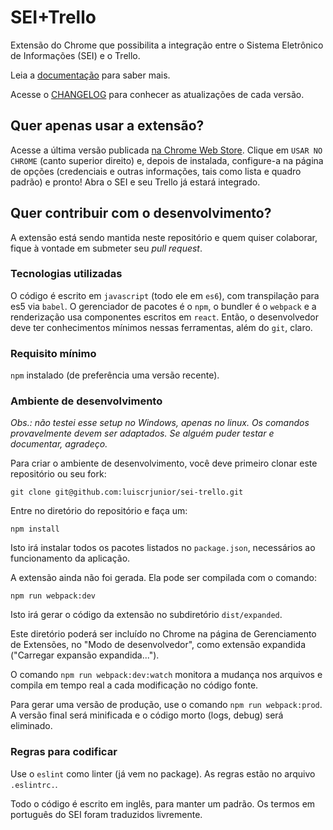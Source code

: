 # SEI+Trello

Extensão do Chrome que possibilita a integração entre o Sistema Eletrônico de Informações (SEI) e o Trello.

Leia a [documentação](https://luiscrjunior.github.io/sei-trello/) para saber mais.

Acesse o [CHANGELOG](CHANGELOG.md) para conhecer as atualizações de cada versão.

## Quer apenas usar a extensão?

Acesse a última versão publicada [na Chrome Web Store](https://chrome.google.com/webstore/detail/sei%2Btrello/dnjlkohajpocckjiddppmfhkpfdbkecl?hl=pt-BR). Clique em `USAR NO CHROME` (canto superior direito) e, depois de instalada, configure-a na página de opções (credenciais e outras informações, tais como lista e quadro padrão) e pronto! Abra o SEI e seu Trello já estará integrado.

## Quer contribuir com o desenvolvimento?

A extensão está sendo mantida neste repositório e quem quiser colaborar, fique à vontade em submeter seu _pull request_.

### Tecnologias utilizadas

O código é escrito em `javascript` (todo ele em `es6`), com transpilação para es5 via `babel`. O gerenciador de pacotes é o `npm`, o bundler é o `webpack` e a renderização usa componentes escritos em `react`. Então, o desenvolvedor deve ter conhecimentos mínimos nessas ferramentas, além do `git`, claro.

### Requisito mínimo

`npm` instalado (de preferência uma versão recente).

### Ambiente de desenvolvimento

_Obs.: não testei esse setup no Windows, apenas no linux. Os comandos provavelmente devem ser adaptados. Se alguém puder testar e documentar, agradeço._

Para criar o ambiente de desenvolvimento, você deve primeiro clonar este repositório ou seu fork:

```
git clone git@github.com:luiscrjunior/sei-trello.git
```

Entre no diretório do repositório e faça um:

```
npm install
```

Isto irá instalar todos os pacotes listados no `package.json`, necessários ao funcionamento da aplicação.

A extensão ainda não foi gerada. Ela pode ser compilada com o comando:

```
npm run webpack:dev
```

Isto irá gerar o código da extensão no subdiretório `dist/expanded`.

Este diretório poderá ser incluído no Chrome na página de Gerenciamento de Extensões, no "Modo de desenvolvedor", como extensão expandida ("Carregar expansão expandida...").

O comando `npm run webpack:dev:watch` monitora a mudança nos arquivos e compila em tempo real a cada modificação no código fonte.

Para gerar uma versão de produção, use o comando `npm run webpack:prod`. A versão final será minificada e o código morto (logs, debug) será eliminado.

### Regras para codificar

Use o `eslint` como linter (já vem no package). As regras estão no arquivo `.eslintrc.`.

Todo o código é escrito em inglês, para manter um padrão. Os termos em português do SEI foram traduzidos livremente.
